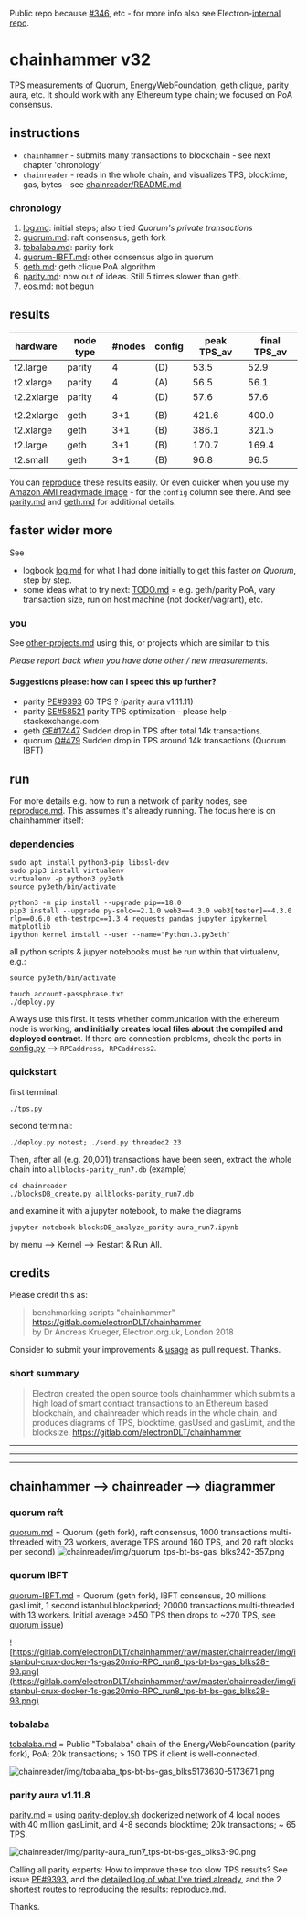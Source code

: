 Public repo because [#346](https://github.com/jpmorganchase/quorum/issues/346), etc - for more info also see Electron-[internal repo](https://gitlab.com/electronDLT/training-material/).
# chainhammer v32
TPS measurements of Quorum, EnergyWebFoundation, geth clique, parity aura, etc. It should work with any Ethereum type chain; we focused on PoA consensus.

## instructions
* `chainhammer` - submits many transactions to blockchain - see next chapter 'chronology'
* `chainreader` - reads in the whole chain, and visualizes TPS, blocktime, gas, bytes - see [chainreader/README.md](chainreader/README.md)

### chronology

1. [log.md](log.md): initial steps; also tried *Quorum's private transactions*
1. [quorum.md](quorum.md): raft consensus, geth fork
1. [tobalaba.md](tobalaba.md): parity fork
1. [quorum-IBFT.md](quorum-IBFT.md): other consensus algo in quorum
1. [geth.md](geth.md): geth clique PoA algorithm
1. [parity.md](parity.md): now out of ideas. Still 5 times slower than geth.
1. [eos.md](eos.md): not begun

## results

| hardware  	| node type 	| #nodes 	| config 	| peak TPS_av 	| final TPS_av 	|
|-----------	|-----------	|--------	|--------	|-------------	|--------------	|
| t2.large 	| parity    	| 4      	| (D)    	| 53.5        	|  52.9        |
| t2.xlarge 	| parity    	| 4      	| (A)    	| 56.5        	|  56.1        |
| t2.2xlarge 	| parity    	| 4      	| (D)    	| 57.6        	|  57.6        |
| | | |    	|         	|          |
| t2.2xlarge 	| geth      	| 3+1    	| (B)    	| 421.6       	| 400.0        	|
| t2.xlarge 	| geth      	| 3+1    	| (B)    	| 386.1       	| 321.5        	|
| t2.large 	    | geth      	| 3+1    	| (B)    	| 170.7       	| 169.4        	|
| t2.small 	    | geth      	| 3+1    	| (B)    	| 96.8       	| 96.5        	|

You can [reproduce](reproduce.md) these results easily. Or even quicker when you use my [Amazon AMI readymade image](reproduce.md#readymade-amazon-ami) - for the `config` column see there. And see [parity.md](parity.md) and [geth.md](geth.md) for additional details.

## faster wider more

See 

* logbook [log.md](log.md) for what I had done initially to get this faster *on Quorum*, step by step. 
* some ideas what to try next: [TODO.md](TODO.md) = e.g. geth/parity PoA, vary transaction size, run on host machine (not docker/vagrant), etc.

### you
See [other-projects.md](other-projects.md) using this, or projects which are similar to this. 

*Please report back when you have done other / new measurements.*

#### Suggestions please: how can I speed this up further? 

* parity [PE#9393](https://github.com/paritytech/parity-ethereum/issues/9393) 60 TPS ? (parity aura v1.11.11)
* parity [SE#58521](https://ethereum.stackexchange.com/questions/58521/parity-tps-optimization-please-help) parity TPS optimization - please help - stackexchange.com
* geth [GE#17447](https://github.com/ethereum/go-ethereum/issues/17447) Sudden drop in TPS after total 14k transactions.
* quorum [Q#479](https://github.com/jpmorganchase/quorum/issues/479#issuecomment-413603316)  Sudden drop in TPS around 14k transactions (Quorum IBFT)


## run

For more details e.g. how to run a network of parity nodes, see [reproduce.md](reproduce.md). This assumes it's already running. The focus here is on chainhammer itself:
### dependencies
```
sudo apt install python3-pip libssl-dev
sudo pip3 install virtualenv 
virtualenv -p python3 py3eth
source py3eth/bin/activate

python3 -m pip install --upgrade pip==18.0
pip3 install --upgrade py-solc==2.1.0 web3==4.3.0 web3[tester]==4.3.0 rlp==0.6.0 eth-testrpc==1.3.4 requests pandas jupyter ipykernel matplotlib
ipython kernel install --user --name="Python.3.py3eth"
```
all python scripts & jupyer notebooks must be run within that virtualenv, e.g.:

```
source py3eth/bin/activate

touch account-passphrase.txt
./deploy.py 
```
Always use this first. It tests whether communication with the ethereum node is working, **and initially creates local files about the compiled and deployed contract**. If there are connection problems, check the ports in [config.py](config.py) --> `RPCaddress, RPCaddress2`.

### quickstart


first terminal:
```
./tps.py
```
second terminal:
```
./deploy.py notest; ./send.py threaded2 23
```

Then, after all (e.g. 20,001) transactions have been seen, extract the whole chain into `allblocks-parity_run7.db` (example)
```
cd chainreader
./blocksDB_create.py allblocks-parity_run7.db
```
and examine it with a jupyter notebook, to make the diagrams
```
jupyter notebook blocksDB_analyze_parity-aura_run7.ipynb
```
by menu --> Kernel --> Restart & Run All. 


## credits

Please credit this as:

> benchmarking scripts "chainhammer"  
> https://gitlab.com/electronDLT/chainhammer    
> by Dr Andreas Krueger, Electron.org.uk, London 2018  

Consider to submit your improvements & [usage](other-projects.md) as pull request. Thanks.

### short summary

> Electron created the open source tools chainhammer which submits a high load of smart contract transactions to an Ethereum based blockchain, and chainreader which reads in the whole chain, and produces diagrams of TPS, blocktime, gasUsed and gasLimit, and the blocksize.
> https://gitlab.com/electronDLT/chainhammer

---

---

---

## chainhammer --> chainreader -->  diagrammer

### quorum raft
[quorum.md](quorum.md) = Quorum (geth fork), raft consensus, 1000 transactions multi-threaded with 23 workers, average TPS around 160 TPS, and 20 raft blocks per second)
![chainreader/img/quorum_tps-bt-bs-gas_blks242-357.png](chainreader/img/quorum_tps-bt-bs-gas_blks242-357.png)

### quorum IBFT
[quorum-IBFT.md](quorum-IBFT.md) = Quorum (geth fork), IBFT consensus, 20 millions gasLimit, 1 second istanbul.blockperiod; 20000 transactions multi-threaded with 13 workers. Initial average >450 TPS then drops to ~270 TPS, see [quorum issue](https://github.com/jpmorganchase/quorum/issues/479#issuecomment-413603316))

![https://gitlab.com/electronDLT/chainhammer/raw/master/chainreader/img/istanbul-crux-docker-1s-gas20mio-RPC_run8_tps-bt-bs-gas_blks28-93.png](https://gitlab.com/electronDLT/chainhammer/raw/master/chainreader/img/istanbul-crux-docker-1s-gas20mio-RPC_run8_tps-bt-bs-gas_blks28-93.png)

### tobalaba
[tobalaba.md](tobalaba.md) = Public "Tobalaba" chain of the EnergyWebFoundation (parity fork), PoA; 20k transactions; > 150 TPS if client is well-connected.

![chainreader/img/tobalaba_tps-bt-bs-gas_blks5173630-5173671.png](chainreader/img/tobalaba_tps-bt-bs-gas_blks5173630-5173671.png)

### parity aura v1.11.8
[parity.md](parity.md) = using [parity-deploy.sh](https://github.com/paritytech/parity-deploy) dockerized network of 4 local nodes with 40 million gasLimit, and 4-8 seconds blocktime; 20k transactions; ~ 65 TPS. 

![chainreader/img/parity-aura_run7_tps-bt-bs-gas_blks3-90.png](chainreader/img/parity-aura_run7_tps-bt-bs-gas_blks3-90.png)

Calling all parity experts: How to improve these too slow TPS results?    See issue [PE#9393](https://github.com/paritytech/parity-ethereum/issues/9393), and the [detailed log of what I've tried already](parity.md), and the 2 shortest routes to reproducing the results: [reproduce.md](reproduce.md).    

Thanks.
